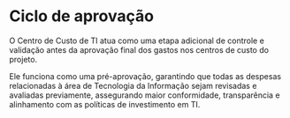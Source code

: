 # Ciclo de aprovação

O Centro de Custo de TI atua como uma etapa adicional de controle e validação antes da aprovação final dos gastos nos centros de custo do projeto.

Ele funciona como uma pré-aprovação, garantindo que todas as despesas relacionadas à área de Tecnologia da Informação sejam revisadas e avaliadas previamente, assegurando maior conformidade, transparência e alinhamento com as políticas de investimento em TI.
